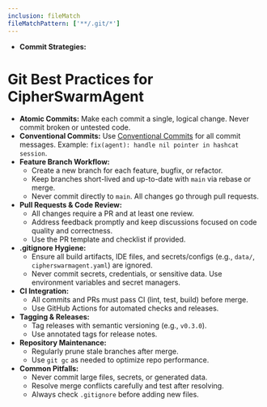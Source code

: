 ```yaml
---
inclusion: fileMatch
fileMatchPattern: ['**/.git/*']
---
```


- **Commit Strategies:**

# Git Best Practices for CipherSwarmAgent

- **Atomic Commits:** Make each commit a single, logical change. Never commit broken or untested code.
- **Conventional Commits:** Use [Conventional Commits](mdc:https:/www.conventionalcommits.org) for all commit messages. Example: `fix(agent): handle nil pointer in hashcat session`.
- **Feature Branch Workflow:**
  - Create a new branch for each feature, bugfix, or refactor.
  - Keep branches short-lived and up-to-date with `main` via rebase or merge.
  - Never commit directly to `main`. All changes go through pull requests.
- **Pull Requests & Code Review:**
  - All changes require a PR and at least one review.
  - Address feedback promptly and keep discussions focused on code quality and correctness.
  - Use the PR template and checklist if provided.
- **.gitignore Hygiene:**
  - Ensure all build artifacts, IDE files, and secrets/configs (e.g., `data/`, `cipherswarmagent.yaml`) are ignored.
  - Never commit secrets, credentials, or sensitive data. Use environment variables and secret managers.
- **CI Integration:**
  - All commits and PRs must pass CI (lint, test, build) before merge.
  - Use GitHub Actions for automated checks and releases.
- **Tagging & Releases:**
  - Tag releases with semantic versioning (e.g., `v0.3.0`).
  - Use annotated tags for release notes.
- **Repository Maintenance:**
  - Regularly prune stale branches after merge.
  - Use `git gc` as needed to optimize repo performance.
- **Common Pitfalls:**
  - Never commit large files, secrets, or generated data.
  - Resolve merge conflicts carefully and test after resolving.
  - Always check `.gitignore` before adding new files.
